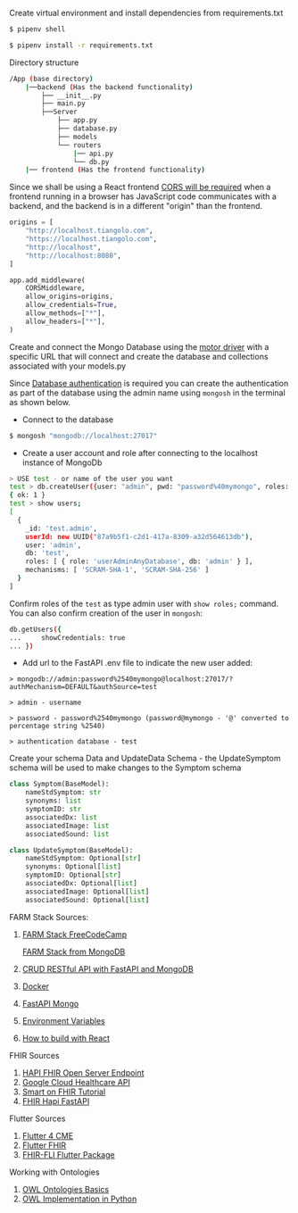 Create virtual environment and install dependencies from requirements.txt
```bash
$ pipenv shell

$ pipenv install -r requirements.txt
```

Directory structure
```bash
/App (base directory)
    |──backend (Has the backend functionality)
        ├── __init__.py
        ├── main.py
        ├──Server
            ├── app.py
            ├── database.py
            ├── models
            └── routers
                |── api.py
                └── db.py
    |── frontend (Has the frontend functionality)
```

Since we shall be using a React frontend [CORS will be required](https://fastapi.tiangolo.com/tutorial/cors/?h=cors) when a frontend running in a browser has JavaScript code communicates with a backend, and the backend is in a different "origin" than the frontend.
```python
origins = [
    "http://localhost.tiangolo.com",
    "https://localhost.tiangolo.com",
    "http://localhost",
    "http://localhost:8080",
]

app.add_middleware(
    CORSMiddleware,
    allow_origins=origins,
    allow_credentials=True,
    allow_methods=["*"],
    allow_headers=["*"],
)
```

Create and connect the Mongo Database using the [motor driver](https://www.mongodb.com/docs/drivers/motor/) with a specific URL that will connect and create the database and collections associated with your models.py 

Since [Database authentication](https://www.mongodb.com/features/mongodb-authentication) is required you can create the authentication as part of the database using the admin name using `mongosh` in the terminal as shown below.

- Connect to the database
```bash
$ mongosh "mongodb://localhost:27017"
```
- Create a user account and role after connecting to the localhost instance of MongoDb
```bash
> USE test - or name of the user you want
test > db.createUser({user: "admin", pwd: "password%40mymongo", roles: [{role: "userAdminAnyDatabase", db:"admin"}]})
{ ok: 1 }
test > show users;
[
  {
    _id: 'test.admin',
    userId: new UUID("87a9b5f1-c2d1-417a-8309-a32d564613db"),
    user: 'admin',
    db: 'test',
    roles: [ { role: 'userAdminAnyDatabase', db: 'admin' } ],
    mechanisms: [ 'SCRAM-SHA-1', 'SCRAM-SHA-256' ]
  }
]
```
Confirm roles of the `test` as type admin user with `show roles;` command. You can also confirm creation of the user in `mongosh`:
```bash
db.getUsers({
...     showCredentials: true
... })
```

- Add url to the FastAPI .env file to indicate the new user added:
```
> mongodb://admin:password%2540mymongo@localhost:27017/?authMechanism=DEFAULT&authSource=test

> admin - username

> password - password%2540mymongo (password@mymongo - '@' converted to percentage string %2540)

> authentication database - test
```
Create your schema Data and UpdateData Schema - the UpdateSymptom schema will be used to make changes to the Symptom schema
```python
class Symptom(BaseModel):
    nameStdSymptom: str
    synonyms: list
    symptomID: str
    associatedDx: list
    associatedImage: list
    associatedSound: list

class UpdateSymptom(BaseModel):
    nameStdSymptom: Optional[str]
    synonyms: Optional[list]
    symptomID: Optional[str]
    associatedDx: Optional[list]
    associatedImage: Optional[list]
    associatedSound: Optional[list]
```

FARM Stack Sources:
1. [FARM Stack FreeCodeCamp](https://www.youtube.com/watch?v=OzUzrs8uJl8)

   [FARM Stack from MongoDB](https://www.youtube.com/watch?v=IKmv0AuBwp0)

2. [CRUD RESTful API with FastAPI and MongoDB](https://codevoweb.com/crud-restful-api-server-with-python-fastapi-and-mongodb/)
3. [Docker](https://www.youtube.com/watch?v=gAkwW2tuIqE)
4. [FastAPI Mongo](https://testdriven.io/blog/fastapi-mongo/)
5. [Environment Variables](https://www.youtube.com/watch?v=A1OA0Y9vwJY)
5. [How to build with React](https://www.freecodecamp.org/news/how-to-build-a-react-app-different-ways/#how-react-works-under-the-hood)

FHIR Sources
1. [HAPI FHIR Open Server Endpoint](https://hapi.fhir.org/baseDstu3/swagger-ui/?page=Condition#/Condition/get_Condition__history)
2. [Google Cloud Healthcare API](https://github.com/google/android-fhir/wiki/FEL%3A-Getting-started)
3. [Smart on FHIR Tutorial](https://engineering.cerner.com/smart-on-fhir-tutorial/)
4. [FHIR Hapi FastAPI](https://sumanta9090.medium.com/building-a-fast-healthcare-interoperability-resources-fhir-server-with-fastapi-and-hapi-fhir-a66103b152b5)

Flutter Sources
1. [Flutter 4 CME](https://www.youtube.com/playlist?list=PL_e311Xg2aCSP5ATNC7OhgrVySGbQxWEF)
2. [Flutter FHIR](https://www.youtube.com/watch?v=4IZRCfx9Ves)
3. [FHIR-FLI Flutter Package](https://pub.dev/publishers/fhirfli.dev/packages)

Working with Ontologies
1. [OWL Ontologies Basics](https://www.youtube.com/playlist?list=PLea0WJq13cnDDe8V7eVLReIaOnFztOEAq)
2. [OWL Implementation in Python](https://hal.science/hal-01592746/document)